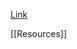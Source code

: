 [Link](https://machinelearningmastery.com/5-tips-for-getting-started-with-time-series-analysis/)

[[Resources]]

